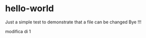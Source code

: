 hello-world
===========

Just a simple test to demonstrate that a file can be changed
Bye !!!


modifica di 1
